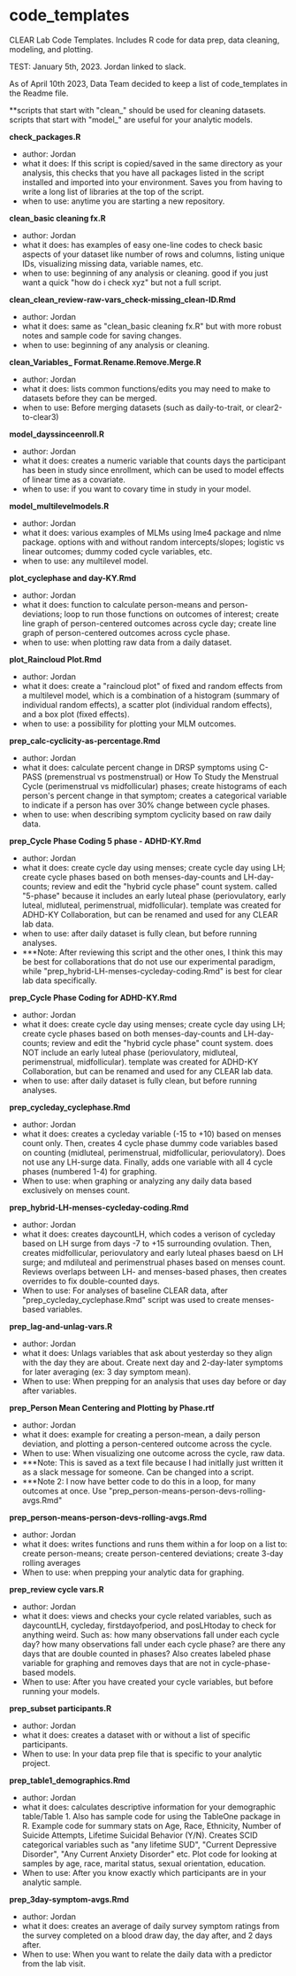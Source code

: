 # code_templates
CLEAR Lab Code Templates. Includes R code for data prep, data cleaning, modeling, and plotting.

TEST: January 5th, 2023. Jordan linked to slack.

As of April 10th 2023, Data Team decided to keep a list of code_templates in the Readme file.

**scripts that start with "clean_" should be used for cleaning datasets. scripts that start with "model_" are useful for your analytic models. 

**check_packages.R**
- author: Jordan
- what it does: If this script is copied/saved in the same directory as your analysis, this checks that you have all packages listed in the script installed and imported into your environment. Saves you from having to write a long list of libraries at the top of the script.
- when to use: anytime you are starting a new repository.

**clean_basic cleaning fx.R**
- author: Jordan
- what it does: has examples of easy one-line codes to check basic aspects of your dataset like number of rows and columns, listing unique IDs, visualizing missing data, variable names, etc.
- when to use: beginning of any analysis or cleaning. good if you just want a quick "how do i check xyz" but not a full script. 

**clean_clean_review-raw-vars_check-missing_clean-ID.Rmd**
- author: Jordan
- what it does: same as "clean_basic cleaning fx.R" but with more robust notes and sample code for saving changes.
- when to use: beginning of any analysis or cleaning. 

**clean_Variables_ Format.Rename.Remove.Merge.R**
- author: Jordan
- what it does: lists common functions/edits you may need to make to datasets before they can be merged. 
- when to use: Before merging datasets (such as daily-to-trait, or clear2-to-clear3)

**model_dayssinceenroll.R**
- author: Jordan
- what it does: creates a numeric variable that counts days the participant has been in study since enrollment, which can be used to model effects of linear time as a covariate.
- when to use: if you want to covary time in study in your model.

**model_multilevelmodels.R**
- author: Jordan
- what it does: various examples of MLMs using lme4 package and nlme package. options with and without random intercepts/slopes; logistic vs linear outcomes; dummy coded cycle variables, etc.
- when to use: any multilevel model.

**plot_cyclephase and day-KY.Rmd**
- author: Jordan
- what it does: function to calculate person-means and person-deviations; loop to run those functions on outcomes of interest; create line graph of person-centered outcomes across cycle day; create line graph of person-centered outcomes across cycle phase.
- when to use: when plotting raw data from a daily dataset. 

**plot_Raincloud Plot.Rmd**
- author: Jordan
- what it does: create a "raincloud plot" of fixed and random effects from a multilevel model, which is a combination of a histogram (summary of individual random effects), a scatter plot (individual random effects), and a box plot (fixed effects).
- when to use: a possibility for plotting your MLM outcomes.

**prep_calc-cyclicity-as-percentage.Rmd**
- author: Jordan
- what it does: calculate percent change in DRSP symptoms using C-PASS (premenstrual vs postmenstrual) or How To Study the Menstrual Cycle (perimenstrual vs midfollicular) phases; create histograms of each person's percent change in that symptom; creates a categorical variable to indicate if a person has over 30% change between cycle phases.
- when to use: when describing symptom cyclicity based on raw daily data. 

**prep_Cycle Phase Coding 5 phase - ADHD-KY.Rmd**
- author: Jordan
- what it does: create cycle day using menses; create cycle day using LH; create cycle phases based on both menses-day-counts and LH-day-counts; review and edit the "hybrid cycle phase" count system. called "5-phase" because it includes an early luteal phase (periovulatory, early luteal, midluteal, perimenstrual, midfollicular). template was created for ADHD-KY Collaboration, but can be renamed and used for any CLEAR lab data.
- when to use: after daily dataset is fully clean, but before running analyses.
- ***Note: After reviewing this script and the other ones, I think this may be best for collaborations that do not use our experimental paradigm, while "prep_hybrid-LH-menses-cycleday-coding.Rmd" is best for clear lab data specifically.

**prep_Cycle Phase Coding for ADHD-KY.Rmd**
- author: Jordan
- what it does: create cycle day using menses; create cycle day using LH; create cycle phases based on both menses-day-counts and LH-day-counts; review and edit the "hybrid cycle phase" count system. does NOT include an early luteal phase (periovulatory, midluteal, perimenstrual, midfollicular). template was created for ADHD-KY Collaboration, but can be renamed and used for any CLEAR lab data.
- when to use: after daily dataset is fully clean, but before running analyses.

**prep_cycleday_cyclephase.Rmd**
- author: Jordan
- what it does: creates a cycleday variable (-15 to +10) based on menses count only. Then, creates 4 cycle phase dummy code variables based on counting (midluteal, perimenstrual, midfollicular, periovulatory). Does not use any LH-surge data. Finally, adds one variable with all 4 cycle phases (numbered 1-4) for graphing.
- When to use: when graphing or analyzing any daily data based exclusively on menses count.

**prep_hybrid-LH-menses-cycleday-coding.Rmd**
- author: Jordan
- what it does: creates daycountLH, which codes a verison of cycleday based on LH surge from days -7 to +15 surrounding ovulation.  Then, creates midfollicular, periovulatory and early luteal phases baesd on LH surge; and mdiluteal and perimenstrual phases based on menses count. Reviews overlaps between LH- and menses-based phases, then creates overrides to fix double-counted days.
- When to use: For analyses of baseline CLEAR data, after "prep_cycleday_cyclephase.Rmd" script was used to create menses-based variables. 

**prep_lag-and-unlag-vars.R**
- author: Jordan
- what it does: Unlags variables that ask about yesterday so they align with the day they are about. Create next day and 2-day-later symptoms for later averaging (ex: 3 day symptom mean).
- When to use: When prepping for an analysis that uses day before or day after variables.

**prep_Person Mean Centering and Plotting by Phase.rtf**
- author: Jordan
- what it does: example for creating a person-mean, a daily person deviation, and plotting a person-centered outcome across the cycle.
- When to use: When visualizing one outcome across the cycle, raw data.
- ***Note: This is saved as a text file because I had initlally just written it as a slack message for someone. Can be changed into a script.
- ***Note 2: I now have better code to do this in a loop, for many outcomes at once. Use "prep_person-means-person-devs-rolling-avgs.Rmd"

**prep_person-means-person-devs-rolling-avgs.Rmd**
- author: Jordan
- what it does: writes functions and runs them within a for loop on a list to: create person-means; create person-centered deviations; create 3-day rolling averages
- When to use: when prepping your analytic data for graphing.

**prep_review cycle vars.R**
- author: Jordan
- what it does: views and checks your cycle related variables, such as daycountLH, cycleday, firstdayofperiod, and posLHtoday to check for anything weird. Such as: how many observations fall under each cycle day? how many observations fall under each cycle phase? are there any days that are double counted in phases? Also creates labeled phase variable for graphing and removes days that are not in cycle-phase-based models.
- When to use: After you have created your cycle variables, but before running your models.

**prep_subset participants.R**
- author: Jordan
- what it does: creates a dataset with or without a list of specific participants.
- When to use: In your data prep file that is specific to your analytic project.

**prep_table1_demographics.Rmd**
- author: Jordan
- what it does: calculates descriptive information for your demographic table/Table 1. Also has sample code for using the TableOne package in R. Example code for summary stats on Age, Race, Ethnicity, Number of Suicide Attempts, Lifetime Suicidal Behavior (Y/N). Creates SCID categorical variables such as "any lifetime SUD", "Current Depressive Disorder", "Any Current Anxiety Disorder" etc. Plot code for looking at samples by age, race, marital status, sexual orientation, education.
- When to use: After you know exactly which participants are in your analytic sample.

**prep_3day-symptom-avgs.Rmd**
- author: Jordan
- what it does: creates an average of daily survey symptom ratings from the survey completed on a blood draw day, the day after, and 2 days after.
- When to use: When you want to relate the daily data with a predictor from the lab visit.
